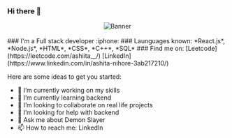 ### Hi there 👋
<div align="center"><img src="https://media.tenor.com/qcZg6NEi72wAAAAC/money-ohara-mari.gif" alt="Banner" margin="0 auto"/></div>
<br/>
### I'm a Full stack developer :iphone:
### Launguages known: *React.js*, *Node.js*, *HTML*, *CSS*, *C++*, *SQL*
### Find me on: [Leetcode](https://leetcode.com/ashiita__/) [LinkedIn](https://www.linkedin.com/in/ashita-nihore-3ab217210/)

Here are some ideas to get you started:

- 🔭 I’m currently working on my skills
- 🌱 I’m currently learning backend
- 👯 I’m looking to collaborate on real life projects
- 🤔 I’m looking for help with backend
- 💬 Ask me about Demon Slayer
- 📫 How to reach me: LinkedIn

